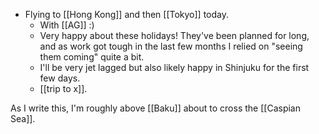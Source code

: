 - Flying to [[Hong Kong]] and then [[Tokyo]] today.
  - With [[AG]] :)
  - Very happy about these holidays! They've been planned for long, and as work got tough in the last few months I relied on "seeing them coming" quite a bit.
  - I'll be very jet lagged but also likely happy in Shinjuku for the first few days.
  - [[trip to x]].

As I write this, I'm roughly above [[Baku]] about to cross the [[Caspian Sea]].
